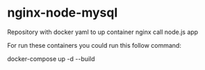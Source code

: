 # nginx-node-mysql
Repository with docker yaml to up container nginx call node.js app

For run these containers you could run this follow command:

docker-compose up -d --build  
